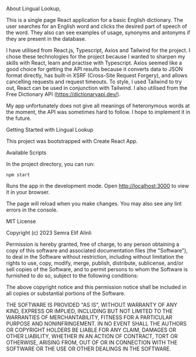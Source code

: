About Lingual Lookup,

This is a single page React application for a basic English dictionary. The user searches for an English word and clicks the desired part of speech of the word. They also can see examples of usage, synonyms and antonyms if they are present in the database.

I have utilised from React.js, Typescript, Axios and Tailwind for the project. I chose these technologies for the project because I wanted to sharpen my skills with React, learn and practise with Typescript. Axios seemed like a good choice for getting the API results because it converts data to JSON format directly, has built-in XSRF (Cross-Site Request Forgery), and allows cancelling requests and request timeouts. To style, I used Tailwind to try out, React can be used in conjunction with Tailwind. I also utilised from the Free Dictionary API (https://dictionaryapi.dev/).

My app unfortunately does not give all meanings of heteronymous words at the moment, the API was sometimes hard to follow. I hope to implement it in the future.

Getting Started with Lingual Lookup

This project was bootstrapped with Create React App.

Available Scripts

In the project directory, you can run:

`npm start`

Runs the app in the development mode.
Open [http://localhost:3000](http://localhost:3000) to view it in your browser.

The page will reload when you make changes.
You may also see any lint errors in the console.


MIT License

Copyright (c) 2023 Semra Elif Alinli

Permission is hereby granted, free of charge, to any person obtaining a copy
of this software and associated documentation files (the "Software"), to deal
in the Software without restriction, including without limitation the rights
to use, copy, modify, merge, publish, distribute, sublicense, and/or sell
copies of the Software, and to permit persons to whom the Software is
furnished to do so, subject to the following conditions:

The above copyright notice and this permission notice shall be included in all
copies or substantial portions of the Software.

THE SOFTWARE IS PROVIDED "AS IS", WITHOUT WARRANTY OF ANY KIND, EXPRESS OR
IMPLIED, INCLUDING BUT NOT LIMITED TO THE WARRANTIES OF MERCHANTABILITY,
FITNESS FOR A PARTICULAR PURPOSE AND NONINFRINGEMENT. IN NO EVENT SHALL THE
AUTHORS OR COPYRIGHT HOLDERS BE LIABLE FOR ANY CLAIM, DAMAGES OR OTHER
LIABILITY, WHETHER IN AN ACTION OF CONTRACT, TORT OR OTHERWISE, ARISING FROM,
OUT OF OR IN CONNECTION WITH THE SOFTWARE OR THE USE OR OTHER DEALINGS IN THE
SOFTWARE.